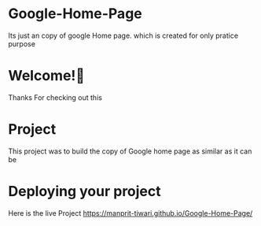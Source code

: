 # Google-Home-Page
Its just an copy of google Home page. which is created for only pratice purpose

# Welcome!👋
Thanks For checking out this

# Project
This project was to build the copy of Google home page as similar as it can be

# Deploying your project
Here is the live Project https://manprit-tiwari.github.io/Google-Home-Page/
